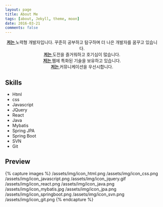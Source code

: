 ```yaml
---
layout: page
title: About Me
tags: [about, Jekyll, theme, moon]
date: 2016-03-21
comments: false
---
```

    
<center>
	<a href="http://sylim95.github.io/"><b>저는 </b></a>노력형 개발자입니다. 꾸준히 공부하고 탐구하며 더 나은 개발자를 꿈꾸고 있습니다.<br>
	<a href="http://sylim95.github.io/"><b>저는 </b></a>도전을 즐거워하고 호기심이 많습니다.<br>
	<a href="http://sylim95.github.io/"><b>저는 </b></a>웹에 특화된 기술을 보유하고 있습니다.<br>
	<a href="http://sylim95.github.io/"><b>저는 </b></a>커뮤니케이션을 우선시합니다.
</center>

## Skills
* Html
* css
* Javascript
* JQuery
* React
* Java
* Mybatis
* Spring JPA
* Spring Boot
* SVN
* Git


## Preview

{% capture images %}
    /assets/img/icon_html.png
    /assets/img/icon_css.png
    /assets/img/icon_javascript.png
    /assets/img/icon_jquery.gif
    /assets/img/icon_react.png
    /assets/img/icon_java.png
    /assets/img/icon_mybatis.jpg
    /assets/img/icon_jpa.png
    /assets/img/icon_springboot.png
    /assets/img/icon_svn.png
    /assets/img/icon_git.png
{% endcapture %}

